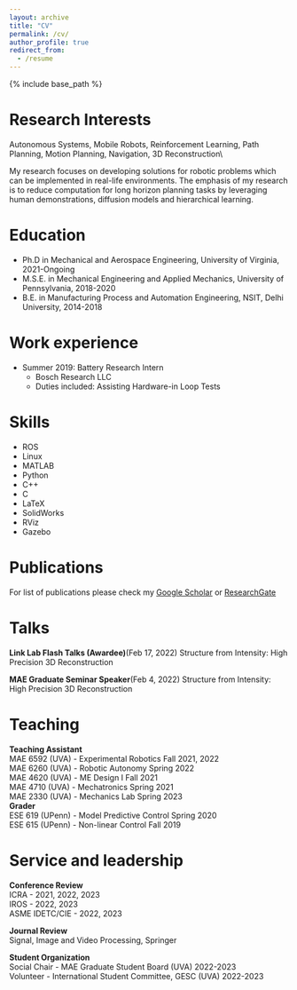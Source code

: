 ```yaml
---
layout: archive
title: "CV"
permalink: /cv/
author_profile: true
redirect_from:
  - /resume
---
```


{% include base_path %}

Research Interests
===
Autonomous Systems, Mobile Robots, Reinforcement Learning, Path Planning, Motion Planning, Navigation, 3D Reconstruction\

My research focuses on developing solutions for robotic problems which can be implemented in real-life environments. The emphasis of my research is to reduce computation for long horizon planning tasks by leveraging human demonstrations, diffusion models and hierarchical learning.

Education
======
* Ph.D in Mechanical and Aerospace Engineering, University of Virginia, 2021-Ongoing
* M.S.E. in Mechanical Engineering and Applied Mechanics, University of Pennsylvania, 2018-2020
* B.E. in Manufacturing Process and Automation Engineering, NSIT, Delhi University, 2014-2018

Work experience
======
* Summer 2019: Battery Research Intern
  * Bosch Research LLC
  * Duties included: Assisting Hardware-in Loop Tests
  
Skills
======
* ROS
* Linux  
* MATLAB
* Python
* C++
* C
* LaTeX
* SolidWorks
* RViz
* Gazebo

Publications
======
For list of publications please check my [Google Scholar](https://scholar.google.com/citations?user=OIjMBekAAAAJ) or [ResearchGate](https://www.researchgate.net/profile/Siddharth_Singh79)
  
Talks
======
**Link Lab Flash Talks (Awardee)**(Feb 17, 2022)
Structure from Intensity: High Precision 3D Reconstruction

**MAE Graduate Seminar Speaker**(Feb 4, 2022)
Structure from Intensity: High Precision 3D Reconstruction
  
Teaching
======
**Teaching Assistant**\
MAE 6592 (UVA) - Experimental Robotics  Fall 2021, 2022\
MAE 6260 (UVA) - Robotic Autonomy  Spring 2022\
MAE 4620 (UVA) - ME Design I  Fall 2021\
MAE 4710 (UVA) - Mechatronics  Spring 2021\
MAE 2330 (UVA) - Mechanics Lab  Spring 2023\
**Grader**\
ESE 619 (UPenn) - Model Predictive Control  Spring 2020\
ESE 615 (UPenn) - Non-linear Control  Fall 2019
  
Service and leadership
======
**Conference Review**\
 ICRA - 2021, 2022, 2023\
IROS - 2022, 2023\
ASME IDETC/CIE - 2022, 2023

**Journal Review**\
Signal, Image and Video Processing, Springer

**Student Organization**\
Social Chair - MAE Graduate Student Board (UVA) 2022-2023\
Volunteer - International Student Committee, GESC (UVA) 2022-2023
